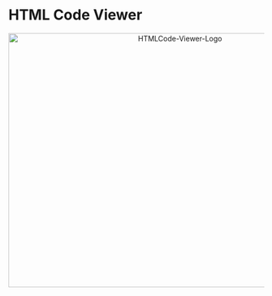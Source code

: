 # HTML Code Viewer
<p align="center">
  <img width="660" height="500" src="https://i.ibb.co/5Yxngvq/HTMLCode-Viewer-Logo.png" alt="HTMLCode-Viewer-Logo" border="0">
</p>
